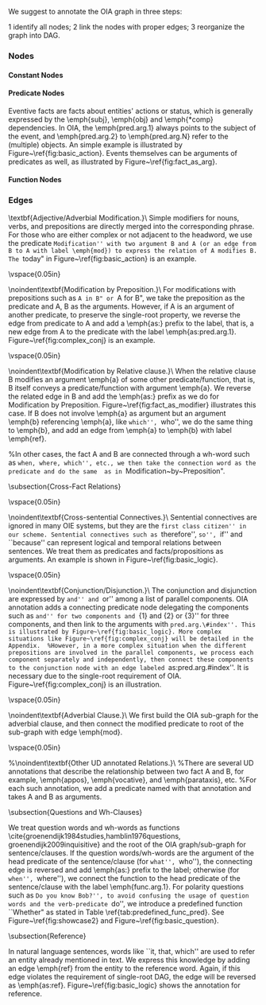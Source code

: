 
We suggest to annotate the OIA graph in three steps: 

1 identify all nodes;
2 link the nodes with proper edges;
3 reorganize the graph into DAG. 

### Nodes

#### Constant Nodes

#### Predicate Nodes


Eventive facts are facts about entities' actions or status, which is generally expressed by the \emph{subj}, \emph{obj} and \emph{*comp} dependencies. In OIA, the \emph{pred.arg.1} always points to the subject of the event, and \emph{pred.arg.2} to \emph{pred.arg.N} refer to the (multiple) objects. An simple example is illustrated by Figure~\ref{fig:basic_action}. Events themselves can be arguments of predicates as well, as illustrated by Figure~\ref{fig:fact_as_arg}.


#### Function Nodes 

### Edges

\textbf{Adjective/Adverbial Modification.}\ 
Simple modifiers for nouns, verbs, and prepositions are directly merged into the corresponding phrase. For those who are either complex or not adjacent to the headword,  we use the predicate ``Modification'' with two argument B and A (or an edge from B to A with label \emph{mod}) to express the relation of A modifies B. The ``today" in Figure~\ref{fig:basic_action} is an example.

\vspace{0.05in}

\noindent\textbf{Modification by Preposition.}\  For modifications with prepositions such as ``A in B" or ``A for B", we take the preposition as the predicate and A, B as the arguments. However, if A is an argument of another predicate, to preserve the single-root property, we reverse the edge from predicate to A and add a \emph{as:} prefix to the label, that is, a new edge from A to the predicate with the label \emph{as:pred.arg.1}. Figure~\ref{fig:complex_conj} is an example.

\vspace{0.05in}

\noindent\textbf{Modification by Relative clause.}\  When the relative clause B modifies an argument \emph{a} of some other predicate/function, that is,  B itself conveys a predicate/function with argument \emph{a}. We reverse the related edge in B and add the \emph{as:} prefix as we do for Modification by Preposition. Figure~\ref{fig:fact_as_modifier} illustrates this case. If B does not involve \emph{a} as argument but an argument \emph{b} referencing \emph{a}, like ``which'', ``who'', we do the same thing to \emph{b}, and add an edge from \emph{a} to \emph{b} with label \emph{ref}.

%In other cases, the fact A and B are connected through a wh-word such as ``when, where, which'', etc., we then take the connection word as the predicate and do the same  as in ``Modification~by~Preposition". 

\subsection{Cross-Fact Relations} 

\vspace{0.05in} 

\noindent\textbf{Cross-sentential Connectives.}\   Sentential connectives are ignored in many OIE systems, but they are the ``first class citizen'' in our scheme. Sentential connectives such as ``therefore'', ``so'', ``if'' and  ``because'' can represent logical and temporal relations between sentences. We treat them as predicates and facts/propositions as arguments.  An example is shown in Figure~\ref{fig:basic_logic}.

\vspace{0.05in}

\noindent\textbf{Conjunction/Disjunction.}\   The conjunction and disjunction are expressed by ``and'' and ``or'' among a list of parallel components. OIA annotation adds a connecting predicate node delegating the components such as ``and'' for two components and ``\{1\} and \{2\} or \{3\}'' for three components, and then link to the arguments with ``pred.arg.\#index''. This is illustrated by Figure~\ref{fig:basic_logic}. More complex situations like Figure~\ref{fig:complex_conj} will be detailed in the Appendix. 
%However, in a more complex situation when the different prepositions are involved in the parallel components, we process each component separately and independently, then connect these components to the conjunction node with an edge labeled ``as:pred.arg.\#index''. It is necessary due to the single-root requirement of OIA. Figure~\ref{fig:complex_conj} is an illustration.

\vspace{0.05in}

\noindent\textbf{Adverbial Clause.}\   We first build the OIA sub-graph for the adverbial clause, and then connect the modified predicate to root of the sub-graph with edge \emph{mod}.


\vspace{0.05in}

%\noindent\textbf{Other UD annotated Relations.}\ 
%There are several UD annotations that describe the relationship between two fact A and B, for example, \emph{appos}, \emph{vocative}, and \emph{parataxis}, etc. 
%For each such annotation, we add a predicate named with that annotation and takes A and B as arguments. 

\subsection{Questions and Wh-Clauses}

We treat question words and wh-words as functions \cite{groenendijk1984studies,hamblin1976questions, groenendijk2009inquisitive} and the root of the OIA graph/sub-graph for sentence/clauses. If the question words/wh-words are the argument of the head predicate of the sentence/clause (for ``what'', ``who''), the connecting edge is reversed and add \emph{as:} prefix to the label; otherwise (for ``when'', ``where''), we connect the function to the head predicate of the sentence/clause with the label \emph{func.arg.1}. For polarity questions such as ``Do you know Bob?'', to avoid confusing the usage of question words and the verb-predicate ``do'', we introduce a predefined function ``Whether" as stated in Table \ref{tab:predefined_func_pred}. See Figure~\ref{fig:showcase2} and Figure~\ref{fig:basic_question}.

\subsection{Reference} 

In natural language sentences, words like ``it, that, which'' are used to refer an entity already mentioned in text. We express this knowledge by adding an edge \emph{ref} from the entity to the reference word. Again, if this edge violates the requirement of single-root DAG, the edge will be reversed as \emph{as:ref}.  Figure~\ref{fig:basic_logic} shows the annotation for reference. 
